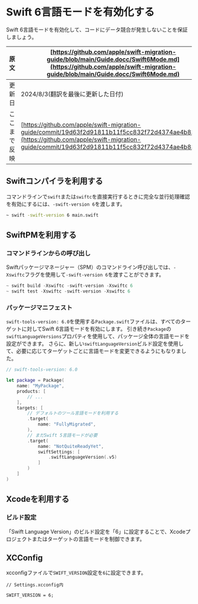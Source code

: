 # Swift 6言語モードを有効化する

Swift 6言語モードを有効化して、コードにデータ競合が発生しないことを保証しましょう。

|原文|[https://github.com/apple/swift-migration-guide/blob/main/Guide.docc/Swift6Mode.md](https://github.com/apple/swift-migration-guide/blob/main/Guide.docc/Swift6Mode.md)|
|---|---|
|更新日|2024/8/3(翻訳を最後に更新した日付)|
|ここまで反映|[https://github.com/apple/swift-migration-guide/commit/19d63f2d91811b11f5cc832f72d4374ae4b83f1f](https://github.com/apple/swift-migration-guide/commit/19d63f2d91811b11f5cc832f72d4374ae4b83f1f)|

## Swiftコンパイラを利用する

コマンドラインで`swift`または`swiftc`を直接実行するときに完全な並行処理確認を有効にするには、`-swift-version 6`を渡します。

```bash
~ swift -swift-version 6 main.swift
```

## SwiftPMを利用する

### コマンドラインからの呼び出し

Swiftパッケージマネージャー（SPM）のコマンドライン呼び出しでは、`-Xswiftc`フラグを使用して`-swift-version 6`を渡すことができます。

```swift
~ swift build -Xswiftc -swift-version -Xswiftc 6
~ swift test -Xswiftc -swift-version -Xswiftc 6
```

### パッケージマニフェスト

`swift-tools-version: 6.0`を使用する`Package.swift`ファイルは、すべてのターゲットに対してSwift 6言語モードを有効にします。
引き続き`Package`の`swiftLanguageVersions`プロパティを使用して、パッケージ全体の言語モードを設定ができます。
さらに、新しい`swiftLanguageVersion`ビルド設定を使用して、必要に応じてターゲットごとに言語モードを変更できるようにもなりました。

```swift
// swift-tools-version: 6.0

let package = Package(
    name: "MyPackage",
    products: [
        // ...
    ],
    targets: [
        // デフォルトのツール言語モードを利用する
        .target(
            name: "FullyMigrated",
        ),
        // まだSwift 5言語モードが必要
        .target(
            name: "NotQuiteReadyYet",
            swiftSettings: [
                .swiftLanguageVersion(.v5)
            ]
        )
    ]
)
```

## Xcodeを利用する

### ビルド設定

「Swift Language Version」のビルド設定を「6」に設定することで、Xcodeプロジェクトまたはターゲットの言語モードを制御できます。

## XCConfig

xcconfigファイルで`SWIFT_VERSION`設定を`6`に設定できます。

```
// Settings.xcconfig内

SWIFT_VERSION = 6;
```